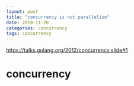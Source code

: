 ```yaml
---
layout: post
title: "concurrency is not parallelism"
date: 2019-11-28
categories: concurrency
tags: concurrency
---
```

https://talks.golang.org/2012/concurrency.slide#1
# concurrency


